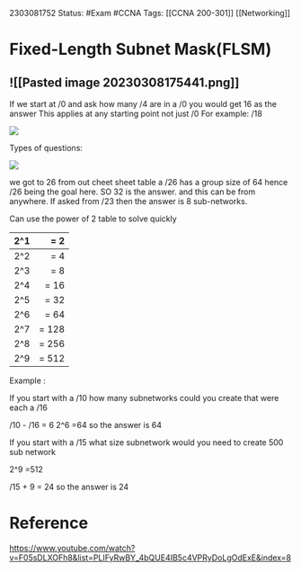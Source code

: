 2303081752
	Status: #Exam #CCNA
		Tags: [[CCNA 200-301]] [[Networking]]

# Fixed-Length Subnet Mask(FLSM)


![[Pasted image 20230308175441.png]]
---
If we start at /0 and ask how many /4 are in a /0 you would get 16 as the answer
This applies at any starting point not just /0 
For example: /18

<img src = 'https://i.gyazo.com/6ba6684be07dea410fa9f62c88a8650a.png'>


Types of questions:

<img src = 'https://i.gyazo.com/4b3d5e1aa2481c1beff464016e98a519.png'>

we got to 26 from out cheet sheet table   a /26 has a group size of 64 hence /26 being the goal here. SO 32 is the answer. and this can be from anywhere. If asked from /23 then the answer is 8 sub-networks.




Can use the power of 2 table to solve quickly

| 2^1 |  = 2   |
|----:|-----:|
| 2^2 |  = 4   |
| 2^3 |  = 8   |
| 2^4 |  = 16 |
| 2^5 |  = 32 |
| 2^6 |  = 64 |
| 2^7 |  = 128 |
| 2^8 |  = 256 |
| 2^9 |  = 512 |

Example : 

If you start with a /10 how many subnetworks could you create that were each a /16

/10 - /16 = 6
2^6 =64 so the answer is 64


If you start with a /15 what size subnetwork would you need to create 500 sub network

2^9 =512

/15 + 9  = 24   so the answer is 24

# Reference

https://www.youtube.com/watch?v=F05sDLXOFh8&list=PLIFyRwBY_4bQUE4IB5c4VPRyDoLgOdExE&index=8